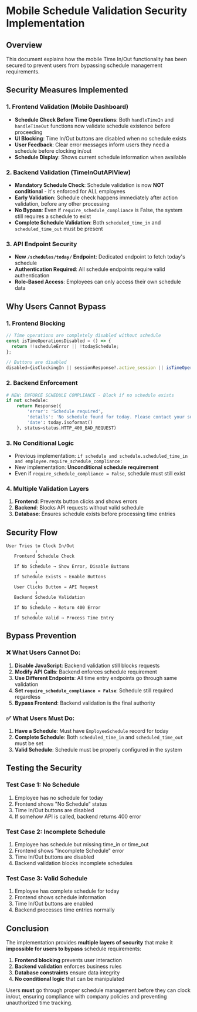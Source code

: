 # Mobile Schedule Validation Security Implementation

## Overview
This document explains how the mobile Time In/Out functionality has been secured to prevent users from bypassing schedule management requirements.

## Security Measures Implemented

### 1. Frontend Validation (Mobile Dashboard)
- **Schedule Check Before Time Operations**: Both `handleTimeIn` and `handleTimeOut` functions now validate schedule existence before proceeding
- **UI Blocking**: Time In/Out buttons are disabled when no schedule exists
- **User Feedback**: Clear error messages inform users they need a schedule before clocking in/out
- **Schedule Display**: Shows current schedule information when available

### 2. Backend Validation (TimeInOutAPIView)
- **Mandatory Schedule Check**: Schedule validation is now **NOT conditional** - it's enforced for ALL employees
- **Early Validation**: Schedule check happens immediately after action validation, before any other processing
- **No Bypass**: Even if `require_schedule_compliance` is False, the system still requires a schedule to exist
- **Complete Schedule Validation**: Both `scheduled_time_in` and `scheduled_time_out` must be present

### 3. API Endpoint Security
- **New `/schedules/today/` Endpoint**: Dedicated endpoint to fetch today's schedule
- **Authentication Required**: All schedule endpoints require valid authentication
- **Role-Based Access**: Employees can only access their own schedule data

## Why Users Cannot Bypass

### 1. **Frontend Blocking**
```javascript
// Time operations are completely disabled without schedule
const isTimeOperationsDisabled = () => {
  return !!scheduleError || !todaySchedule;
};

// Buttons are disabled
disabled={isClockingIn || sessionResponse?.active_session || isTimeOperationsDisabled()}
```

### 2. **Backend Enforcement**
```python
# NEW: ENFORCE SCHEDULE COMPLIANCE - Block if no schedule exists
if not schedule:
    return Response({
        'error': 'Schedule required',
        'details': 'No schedule found for today. Please contact your supervisor to set up your schedule before clocking in/out.',
        'date': today.isoformat()
    }, status=status.HTTP_400_BAD_REQUEST)
```

### 3. **No Conditional Logic**
- Previous implementation: `if schedule and schedule.scheduled_time_in and employee.require_schedule_compliance:`
- New implementation: **Unconditional schedule requirement**
- Even if `require_schedule_compliance = False`, schedule must still exist

### 4. **Multiple Validation Layers**
1. **Frontend**: Prevents button clicks and shows errors
2. **Backend**: Blocks API requests without valid schedule
3. **Database**: Ensures schedule exists before processing time entries

## Security Flow

```
User Tries to Clock In/Out
           ↓
   Frontend Schedule Check
           ↓
   If No Schedule → Show Error, Disable Buttons
           ↓
   If Schedule Exists → Enable Buttons
           ↓
   User Clicks Button → API Request
           ↓
   Backend Schedule Validation
           ↓
   If No Schedule → Return 400 Error
           ↓
   If Schedule Valid → Process Time Entry
```

## Bypass Prevention

### ❌ **What Users Cannot Do:**
1. **Disable JavaScript**: Backend validation still blocks requests
2. **Modify API Calls**: Backend enforces schedule requirement
3. **Use Different Endpoints**: All time entry endpoints go through same validation
4. **Set `require_schedule_compliance = False`**: Schedule still required regardless
5. **Bypass Frontend**: Backend validation is the final authority

### ✅ **What Users Must Do:**
1. **Have a Schedule**: Must have `EmployeeSchedule` record for today
2. **Complete Schedule**: Both `scheduled_time_in` and `scheduled_time_out` must be set
3. **Valid Schedule**: Schedule must be properly configured in the system

## Testing the Security

### Test Case 1: No Schedule
1. Employee has no schedule for today
2. Frontend shows "No Schedule" status
3. Time In/Out buttons are disabled
4. If somehow API is called, backend returns 400 error

### Test Case 2: Incomplete Schedule
1. Employee has schedule but missing time_in or time_out
2. Frontend shows "Incomplete Schedule" error
3. Time In/Out buttons are disabled
4. Backend validation blocks incomplete schedules

### Test Case 3: Valid Schedule
1. Employee has complete schedule for today
2. Frontend shows schedule information
3. Time In/Out buttons are enabled
4. Backend processes time entries normally

## Conclusion

The implementation provides **multiple layers of security** that make it **impossible for users to bypass** schedule requirements:

1. **Frontend blocking** prevents user interaction
2. **Backend validation** enforces business rules
3. **Database constraints** ensure data integrity
4. **No conditional logic** that can be manipulated

Users **must** go through proper schedule management before they can clock in/out, ensuring compliance with company policies and preventing unauthorized time tracking.
